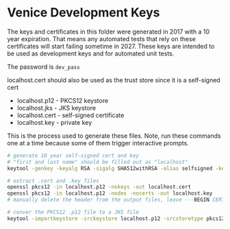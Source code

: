 # Venice Development Keys

The keys and certificates in this folder were generated in 2017 with a 10 year expiration.  That means any automated tests that rely on these certificates will start failing sometime in 2027. These keys are intended to be used as development keys and for automated unit tests.

The password is `dev_pass`

localhost.cert should also be used as the trust store since it is a self-signed cert

 * localhost.p12 - PKCS12 keystore
 * localhost.jks - JKS keystore
 * localhost.cert - self-signed certificate
 * localhost.key - private key

This is the process used to generate these files.  Note, run these commands one at a time because some of them trigger interactive prompts.

```bash
# generate 10 year self-signed cert and key
# "first and last name" should be filled out as "localhost"
keytool -genkey -keyalg RSA -sigalg SHA512withRSA -alias selfsigned -keystore localhost.p12 -storetype PKCS12 -storepass dev_pass -validity 3650 -keysize 2048

# extract .cert and .key files
openssl pkcs12 -in localhost.p12 -nokeys -out localhost.cert
openssl pkcs12 -in localhost.p12 -nodes -nocerts -out localhost.key
# manually delete the header from the output files, leave ---BEGIN CERT--- or ---BEGIN PRIVATE KEY--- to the end

# conver the PKCS12 .p12 file to a JKS file
keytool -importkeystore -srckeystore localhost.p12 -srcstoretype pkcs12 -srcalias selfsigned -destkeystore localhost.jks -deststoretype jks -deststorepass dev_pass -destalias selfsigned
```
